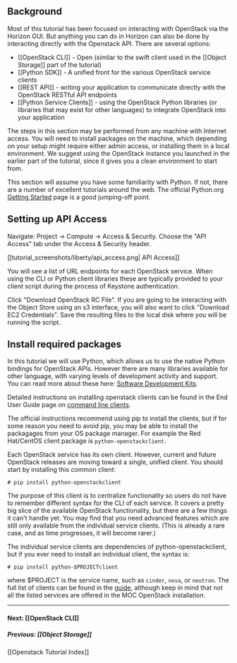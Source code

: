 <!-- linky links -->
[CLI Cheat Sheet]: http://docs.openstack.org/user-guide/cli-cheat-sheet.html
[Openstack End User Guide]: http://docs.openstack.org/user-guide/
[1]: http://docs.openstack.org/user-guide/common/cli-install-openstack-command-line-clients.html

## Background

Most of this tutorial has been focused on interacting with OpenStack via the Horizon GUI.  But anything you can do in Horizon can also be done by interacting directly with the Openstack API.  There are several options:
* [[OpenStack CLI]] - Open (similar to the swift client used in the [[Object Storage]] part of the tutorial)
* [[Python SDK]] - A unified front for the various OpenStack service clients
* [[REST API]] - writing your application to communicate directly with the OpenStack RESTful API endpoints
* [[Python Service Clients]] - using the OpenStack Python libraries (or libraries that may exist for other languages) to integrate OpenStack into your application


The steps in this section may be performed from any machine with Internet access. You will need to install packages on the machine, which depending on your setup might require either admin access, or installing them in a local environment.  We suggest using the OpenStack instance you launched in the earlier part of the tutorial, since it gives you a clean environment to start from.

This section will assume you have some familiarity with Python.  If not, there are a number of excellent tutorials around the web. The official Python.org [Getting Started](https://www.python.org/about/gettingstarted/) page is a good jumping-off point.

## Setting up API Access
Navigate: Project -> Compute -> Access & Security.  Choose the "API Access" tab under the Access & Security header.

[[tutorial_screenshots/liberty/api_access.png| API Access]]

You will see a list of URL endpoints for each OpenStack service.  When using the CLI or Python client libraries these are typically provided to your client script during the process of Keystone authentication.

Click "Download OpenStack RC File".  If you are going to be interacting with the Object Store using an s3 interface, you will also want to click "Download EC2 Credentials".  Save the resulting files to the local disk where you will be running the script.

## Install required packages

In this tutorial we will use Python, which allows us to use the native Python bindings for OpenStack APIs.  However there are many libraries available for other language, with varying levels of development activity and support.  You can read more about these here: [Software Development Kits](https://wiki.openstack.org/wiki/SDKs). 

Detailed instructions on installing openstack clients can be found in the End User Guide page on [command line clients][1].

The official instructions recommend using pip to install the clients, but if for some reason you need to avoid pip, you may be able to install the packagages from your OS package manager.  For example the Red Hat/CentOS client package is `python-openstackclient`.

Each OpenStack service has its own client.  However, current and future OpenStack releases are moving toward a single, unified client.  You should start by installing this common client:

    # pip install python-openstackclient

The purpose of this client is to centralize functionality so users do not have to remember different syntax for the CLI of each service.  It covers a pretty big slice of the available OpenStack functionality, but there are a few things it can't handle yet.  You may find that you need advanced features which are still only available from the individual service clients.  (This is already a rare case, and as time progresses, it will become rarer.)

The individual service clients are dependencies of python-openstackclient, but if you ever need to install an individual client, the syntax is:

    # pip install python-$PROJECTclient

where $PROJECT is the service name, such as `cinder`, `nova`, or `neutron`. The full list of clients can be found in the [guide][1], although keep in mind that not all the listed services are offered in the MOC OpenStack installation.

***

#### Next: [[OpenStack CLI]]
##### Previous: [[Object Storage]]
[[Openstack Tutorial Index]]
